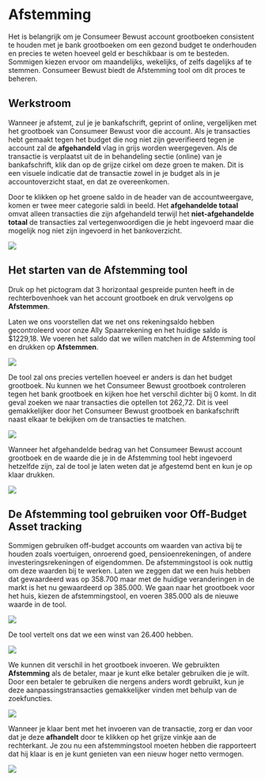 # Afstemming

Het is belangrijk om je Consumeer Bewust account grootboeken consistent te houden met je bank grootboeken om een gezond budget te onderhouden en precies te weten hoeveel geld er beschikbaar is om te besteden. Sommigen kiezen ervoor om maandelijks, wekelijks, of zelfs dagelijks af te stemmen. Consumeer Bewust biedt de Afstemming tool om dit proces te beheren.

## Werkstroom

Wanneer je afstemt, zul je je bankafschrift, geprint of online, vergelijken met het grootboek van Consumeer Bewust voor die account. Als je transacties hebt gemaakt tegen het budget die nog niet zijn geverifieerd tegen je account zal de **afgehandeld** vlag in grijs worden weergegeven. Als de transactie is verplaatst uit de in behandeling sectie (online) van je bankafschrift, klik dan op de grijze cirkel om deze groen te maken. Dit is een visuele indicatie dat de transactie zowel in je budget als in je accountoverzicht staat, en dat ze overeenkomen.

Door te klikken op het groene saldo in de header van de accountweergave, komen er twee meer categorie saldi in beeld. Het **afgehandelde totaal** omvat alleen transacties die zijn afgehandeld terwijl het **niet-afgehandelde totaal** de transacties zal vertegenwoordigen die je hebt ingevoerd maar die mogelijk nog niet zijn ingevoerd in het bankoverzicht.

![](/img/reconcile/reconcile-1.png)

## Het starten van de Afstemming tool

Druk op het pictogram dat 3 horizontaal gespreide punten heeft in de rechterbovenhoek van het account grootboek en druk vervolgens op **Afstemmen**.

Laten we ons voorstellen dat we net ons rekeningsaldo hebben gecontroleerd voor onze Ally Spaarrekening en het huidige saldo is $1229,18. We voeren het saldo dat we willen matchen in de Afstemming tool en drukken op **Afstemmen**.

![](/img/reconcile/reconcile-2.png)

De tool zal ons precies vertellen hoeveel er anders is dan het budget grootboek. Nu kunnen we het Consumeer Bewust grootboek controleren tegen het bank grootboek en kijken hoe het verschil dichter bij 0 komt. In dit geval zoeken we naar transacties die optellen tot 262,72. Dit is veel gemakkelijker door het Consumeer Bewust grootboek en bankafschrift naast elkaar te bekijken om de transacties te matchen.

![](/img/reconcile/reconcile-3.png)

Wanneer het afgehandelde bedrag van het Consumeer Bewust account grootboek en de waarde die je in de Afstemming tool hebt ingevoerd hetzelfde zijn, zal de tool je laten weten dat je afgestemd bent en kun je op klaar drukken.

![](/img/reconcile/reconcile-4.png)

## De Afstemming tool gebruiken voor Off-Budget Asset tracking

Sommigen gebruiken off-budget accounts om waarden van activa bij te houden zoals voertuigen, onroerend goed, pensioenrekeningen, of andere investeringsrekeningen of eigendommen. De afstemmingstool is ook nuttig om deze waarden bij te werken. Laten we zeggen dat we een huis hebben dat gewaardeerd was op 358.700 maar met de huidige veranderingen in de markt is het nu gewaardeerd op 385.000. We gaan naar het grootboek voor het huis, kiezen de afstemmingstool, en voeren 385.000 als de nieuwe waarde in de tool.

![](/img/reconcile/reconcile-5.png)

De tool vertelt ons dat we een winst van 26.400 hebben.

![](/img/reconcile/reconcile-6.png)

We kunnen dit verschil in het grootboek invoeren. We gebruikten **Afstemming** als de betaler, maar je kunt elke betaler gebruiken die je wilt. Door een betaler te gebruiken die nergens anders wordt gebruikt, kun je deze aanpassingstransacties gemakkelijker vinden met behulp van de zoekfuncties.

![](/img/reconcile/reconcile-7.png)

Wanneer je klaar bent met het invoeren van de transactie, zorg er dan voor dat je deze **afhandelt** door te klikken op het grijze vinkje aan de rechterkant. Je zou nu een afstemmingstool moeten hebben die rapporteert dat hij klaar is en je kunt genieten van een nieuw hoger netto vermogen.

![](/img/reconcile/reconcile-8.png)
